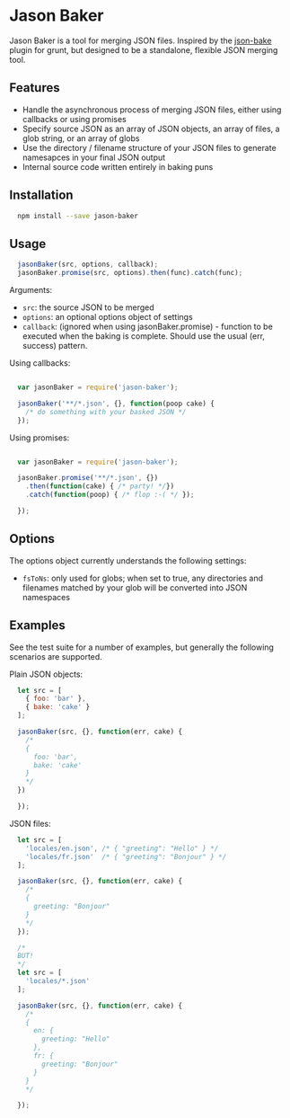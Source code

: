 # Jason Baker

Jason Baker is a tool for merging JSON files. Inspired by the [json-bake](https://github.com/MathiasPaumgarten/grunt-json-bake) plugin for grunt, but designed to be a standalone, flexible JSON merging tool.

## Features

- Handle the asynchronous process of merging JSON files, either using callbacks or using promises  
- Specify source JSON as an array of JSON objects, an array of files, a glob string, or an array of globs  
- Use the directory / filename structure of your JSON files to generate namesapces in your final JSON output
- Internal source code written entirely in baking puns

## Installation

```bash
  npm install --save jason-baker
```

## Usage

```javascript
  jasonBaker(src, options, callback);
  jasonBaker.promise(src, options).then(func).catch(func);

```

Arguments:

- ```src```: the source JSON to be merged
- ```options```: an optional options object of settings
- ```callback```: (ignored when using jasonBaker.promise) - function to be executed when the baking is complete. Should use the usual (err, success) pattern.

Using callbacks:

```javascript

  var jasonBaker = require('jason-baker');

  jasonBaker('**/*.json', {}, function(poop cake) {
    /* do something with your basked JSON */
  });
```

Using promises:

```javascript

  var jasonBaker = require('jason-baker');

  jasonBaker.promise('**/*.json', {})
    .then(function(cake) { /* party! */})
    .catch(function(poop) { /* flop :-( */ });

  });
```

## Options

The options object currently understands the following settings:

- ``fsToNs``: only used for globs; when set to true, any directories and filenames matched by your glob will be converted into JSON namespaces

## Examples

See the test suite for a number of examples, but generally the following scenarios are supported.

Plain JSON objects:

```javascript
  let src = [
    { foo: 'bar' },
    { bake: 'cake' }
  ];

  jasonBaker(src, {}, function(err, cake) {
    /*
    {
      foo: 'bar',
      bake: 'cake'
    }
    */  
  })

  });

```

JSON files:

```javascript
  let src = [
    'locales/en.json', /* { "greeting": "Hello" } */
    'locales/fr.json'  /* { "greeting": "Bonjour" } */
  ];

  jasonBaker(src, {}, function(err, cake) {
    /*
    {
      greeting: "Bonjour"
    }
    */
  });

  /*
  BUT!
  */
  let src = [
    'locales/*.json'
  ];

  jasonBaker(src, {}, function(err, cake) {
    /*
    {
      en: {
        greeting: "Hello"
      },
      fr: {
        greeting: "Bonjour"
      }
    }
    */

  });

```

